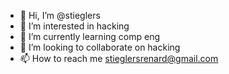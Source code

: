 - 👋 Hi, I’m @stieglers
- 👀 I’m interested in hacking
- 🌱 I’m currently learning comp eng
- 💞️ I’m looking to collaborate on hacking
- 📫 How to reach me stieglersrenard@gmail.com

<!---
stieglers/stieglers is a ✨ special ✨ repository because its `README.md` (this file) appears on your GitHub profile.
You can click the Preview link to take a look at your changes.
--->
